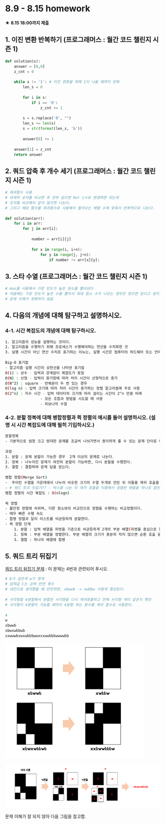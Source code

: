 # 8.9 - 8.15 homework

★ **8.15 18:00까지 제출**

## 1. 이진 변환 반복하기 (프로그래머스 :  월간 코드 챌린지 시즌 1)

```python
def solution(s):
    answer = [0,0]
    z_cnt = 0

    while s != '1': # 이진 변환을 위해 1이 나올 때까지 반복
        len_s = 0     
        
        for i in s:
            if i == '0':
                z_cnt += 1
        
        s = s.replace('0', "")
        len_s += len(s)
        s = str(format(len_s, 'b'))

        answer[0] += 1

    answer[1] = z_cnt
    return answer
```



## 2. 쿼드 압축 후 개수 세기 (프로그래머스 :  월간 코드 챌린지 시즌 1)

```python
# 재귀함수 사용
# 네개의 숫자를 비교한 후 전부 같으면 0or 1ㄹ로 변경하면 되는데
# 숫자를 비교해서 같지 않으면 나눈다.
# 그리고 해당 함수를 재귀함수로 사용해서 들어오는 배열 수에 맞춰서 반복적으로 나눈다.

def solution(arr):
    for i in arr:
        for j in arr[i]:

            number = arr[i][j]

            for x in range(i, i+n):
                for y in range(j, j+n):
                    if number != arr[x][y]:


```



## 3. 스타 수열 (프로그래머스 :  월간 코드 챌린지 시즌 1)

```python
# max를 사용해서 가장 빈도가 높은 원소를 뽑아낸다
# 처음에는 가장 빈도가 높은 수를 뽑아서 최대 원소 수가 나오는 경우만 찾으면 된다고 생각함
# 문제 이해가 정확하지 않음
```



## 4. 다음의 개념에 대해 탐구하고 설명하시오.

### 4-1. 시간 복잡도의 개념에 대해 탐구하시오.

```bash
1. 알고리즘의 성능을 설명하는 것이다.
2. 알고리즘을 수행하기 위해 프로세스가 수행해야하는 연산을 수치화한 것
3. 실행 시간이 아닌 연산 수치로 표기하는 이뉴는, 실행 시간은 컴퓨터의 하드웨어 또는 언어에 따라 편차가 크게 달라지기 때문에 실행 횟수만을 고려함

Big-O 표기법
- 알고리즘 실행 시간의 상한선을 나타낸 표기법
O(1) : 상수 - 입력과 관계없이 복잡도가 동일
O(N) : 선형 - 입력이 증가함에 따라 처리 시간이 선형적으로 증가
O(N^2) : square - 반복문이 두 번 있는 경우
O(log n) : 입력 크기에 따라 처리 시간이 증가하는 정렬 알고리즘에 주로 사용
O(2^n) : 지수 시간 - 입력 데이터의 크기에 따라 걸리는 시간이 2^n 만큼 비례
				- 모든 조합과 방법을 시도할 때 사용
				- 피보나치 수열
```



### 4-2. 분할 정복에 대해 병합정렬과 퀵 정렬의 예시를 들어 설명하시오. (설명 시 시간 복잡도에 대해 필히 기입하시오.)

```bash
분할정복
- 기본적으로 엄청 크고 방대한 문제를 조금씩 나눠가면서 용이하게 풀 수 있는 문제 단이로 나눈 다음 다시 합쳐서 해결하는 과정

과정
1. 분할 : 문제 분할이 가능한 경우  2개 이상의 문제로 나눈다.
2. 정복 : 나누어진 문제가 여전히 분할이 가능하면, 다시 분할을 수행한다.
3. 결합 : 결합하여 문제 답을 얻는다.

병합 정렬(Merge Sort)
-  주어진 수열을 가운데에서 나누어 비슷한 크기의 수열 두개로 만든 뒤 이들을 재귀 호출을 이용해 각각 정렬하고 정렬된 배열을 하나로 합친다.
- # 쿼드 트리 뒤집기?? : 박스를 나눈 뒤 재귀 호출을 이용해서 정렬된 배열을 하나로 합친다???
병합 정렬의 시간 복잡도 : O(nlogn)

퀵 정렬
- 불안정 정렬에 속하며, 다른 원소와의 비교만으로 정렬을 수행하는 비교정렬이다.
- 매우 빠른 수행 속도
- 합병 정렬과 달리 리스트를 비균등하게 분할한다.
- 퀵 정렬 단계
	1. 분할 : 입력 배열을 피벗을 기준으로 비균등하게 2개의 부분 배열(피벗을 중심으로 왼쪽: 피벗보다 작은 			요소들, 오른쪽: 피벗보다 큰 요소들)로 분할
	2. 정복 : 부분 배열을 정렬한다. 부분 배열의 크기가 충분히 작지 않으면 순환 호출 을 이용하여 다시 분할 				정복 방법을 적용
	3. 결합 : 하나의 배열에 합병
```





## 5. 쿼드 트리 뒤집기

[쿼드 트리 뒤집기 문제](https://algospot.com/judge/problem/read/QUADTREE) : 이 문제는 4번과 관련되어 푸시오.

```python
# b가 검은색 w가 흰색
# 입력값 C는 상하 반전 횟수
# 네칸으로 생각했을 때 반전하면, xbwwb -> xwbbw 이렇게 형성된다.

# 사각형을 4분할해서 분할된 사각형을 다시 재귀호출하고 전체 사각형 색이 같은지 확인
# 사각형이 4분할이 가능할 때까지 4분할 하는 함수를 재귀 함수로 사용한다.

4
w
xbwwb
xbwxwbbwb
xxwwwbxwxwbbbwwxxxwwbbbwwwwbb 


```

![image-20210817150401579](0809homework.assets/image-20210817150401579.png)

![image-20210817150423589](0809homework.assets/image-20210817150423589.png)

문제 이해가 잘 되지 않아 다음 그림을 참고함.

